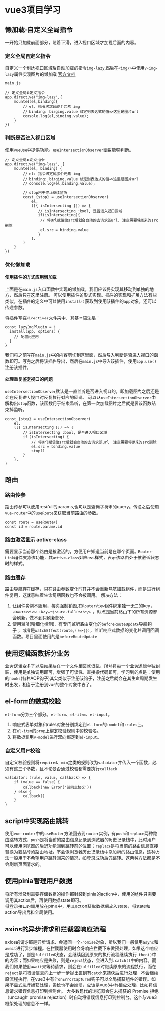 # vue3项目学习

## 懒加载-自定义全局指令

一开始只加载前面部分，随着下滑，进入视口区域才加载后面的内容。  

### 定义全局自定义指令

自定义一个到达视口区域后自动加载的指令`img-lazy`,然后在`<img/>`中使用`v-img-lazy`属性实现图片的懒加载
[官方文档]("https://cn.vuejs.org/guide/reusability/custom-directives.html")

```vue3
main.js

// 定义全局自定义指令
app.directive("img-lazy",{
    mounted(el,binding){
        // el: 指令绑定的那个元素 img
        // binding: binging.value 绑定到表达式的值=>这里是图片url
        console.log(el,binding.value);
    }
})
```

### 判断是否进入视口区域

使用`vueUse`中提供功能。`useIntersectionObserver`函数能够判断。

```vue3
// 定义全局自定义指令
app.directive("img-lazy", {
    mounted(el, binding) {
        // el: 指令绑定的那个元素 img
        // binding: binging.value 绑定到表达式的值=>这里是图片url
        // console.log(el,binding.value);

        // stop用于停止继续监听
        const {stop} = useIntersectionObserver(
            el,
            ([{ isIntersecting }]) => {
               // isIntersecting :bool, 是否进入视口区域
               if(isIntersecting){
                // 将Url赋值给src后就会自动的去请求该url, 注意需要将原来的src删除
                el.src = binding.value
               }
            },
        )
    }
})
```

### 优化懒加载

#### 使用插件的方式应用懒加载

上面是在`main.js`入口函数中实现的懒加载，我们应该将实现其移动到单独的地方，然后只在这里注册。
可以使用插件的形式实现。插件的实现和扩展方法有些类似，在插件的定义中可以使用`install()`获取到使用该插件的`app`对象，还可以传递参数。

将插件写在`directives`文件夹中，其基本语法是：

```vue3
const lazyImgPlugin = {
  install(app, options) {
    // 配置此应用
  }
}
```

我们将之前写在`main.js`中的内容剪切到这里面，然后导入判断是否进入视口的函数即可。写完之后将该插件导出，然后在`main.js`中导入该插件，使用`app.use()`注册该插件。

#### 处理重复鉴定视口的问题

`useIntersectionObserver`默认是一直监听是否进入视口的，即加载图片之后还是会在反复进入视口时反复执行对应的回调。
可以从`useIntersectionObserver`中解构出`stop`函数，该函数用于结束监听，在第一次加载图片之后就是要该函数结束掉监听。

```vue3
const {stop} = useIntersectionObserver(
    el,
    ([{ isIntersecting }]) => {
        // isIntersecting :bool, 是否进入视口区域
        if (isIntersecting) {
            // 将Url赋值给src后就会自动的去请求该url, 注意需要将原来的src删除
            el.src = binding.value
            stop()
        }
    },
)
```

## 路由

### 路由传参

路由传参可以使用restfull的params,也可以是查询字符串的query。传递之后使用`vue-router`中的`useRoute`来获取当前路由的参数。

```vue3
const route = useRoute()
const id = route.params.id
```

### 路由激活显示 active-class

需要显示当前那个路由是被激活的，方便用户知道当前是在哪个页面。`Router-Link`组件支持该功能，其`active-class`对应css样式，表示该路由处于被激活状态时的样式。

### 路由缓存

路由导航存在缓存，只在路由参数变化时其并不会重新导航加载组件，而是进行组件复用，这就意味着生命周期函数也不会被调用。
解决方法：

1. 让组件实例不服用，每次强制销毁,在`RouterView`组件绑定独一无二的key，`<RouterView :key="$route.fullPath"/>` 。缺点是当前路由下的所有资源都会刷新，做不到只刷新部分.
2. 使用监听(精细化控制)，有专门监听路由变化的`beforeRouteUpdate`导航钩子； 或者是`watchEffect(route,()=>{})`，监听响应式数据的变化并调用回调函数。项目里面使用的是`beforeRouteUpdate`

## 使用逻辑函数拆分业务

业务逻辑变多了以后如果放在一个文件里面就很乱，所以将每一个业务逻辑单独封装，使用是单独调用即可，增强了可读性。直接搬代码即可，学习到的点是：使用的`hooks`(各种AOP钩子)其实类似于注册该钩子，注册之后就会在其生命周期发生时出发，相当于注册到vue的整个对象中去了。

## el-form的数据校验

`el-form`分为三个部分。`el-form`、`el-item`、`el-input`。

1. 响应式表单对象和rules对象分别绑定到`el-form`的`:model`和`:rules`上。
2. 在`el-item`的`prop`上绑定校验规则中的校验名。
3. 将数据使用`v-model`进行双向绑定到`el-input`。

### 自定义用户校验

自定义校验规则将`required`、`min`之类的规则改为`validator`并传入一个函数，必须有这三个参数，且不论是否通过校验都需要执行`callback`

```vue3
validator: (rule, value, callback) => {
    if (value == false) {
        callback(new Error('请同意协议'))
    } else {
        callback()
    }
}
```

## script中实现路由跳转

使用`vue-router`中的`useRouter`方法回去到`router`实例，有`push`和`replace`两种路由跳转方式，`push`是将当前的路由信息记录到浏览器的历史记录栈中，此时用户可以使用浏览器的后退功能回到跳转前的位置；`replace`是将当前的路由信息直接替换为要跳转的路由地址，不会像浏览器历史记录栈中添加新的路由信息，这种方法一般用于不希望用户跳转回来的情况，如登录成功后的跳转。这两种方法都是不会刷新页面请求的。

## 使用pinia管理用户数据

将所有涉及到需要存储数据的操作都封装到pinia的action中，使用的组件只需要调用其action后，再使用数据state即可。  
将登录接口的调用放在pinia中，用其action获取数据后放入state，将state和action导出后和全局使用。

## axios的异步请求和拦截器响应流程

axios的请求都是异步请求，会返回一个`Promise`对象，所以我们一般使用`async`和`await`进行异步编程。在拦截器使用时会将响应拦截下来做预处理，如果这个响应是成功了，则是`fulfilled`状态，会继续回到原来的执行流程继续执行`.then()`中的内容；而如果响应是失败，则是`reject`状态，会进入到`.catch()`中的内容。而我们如果使用`await`来等待请求，则会在`fulfilled`时继续原来的流程执行，而在`reject`是将错误信息向上一步一步抛出直到有`catch`来捕获后进行处理，不会继续原流程执行。在vue3中有个`onErrorCaptured`钩子可以全局捕获组件的错误。如果不显式进行捕获处理，系统也不会崩溃，应该是vue3中有相应处理，比如将信息请求错误信息打印到控制台。
大多数现代的浏览器会在未捕获的 Promise 拒绝（uncaught promise rejection）时自动将错误信息打印到控制台。这个与vue3框架处理的信息不一样。

